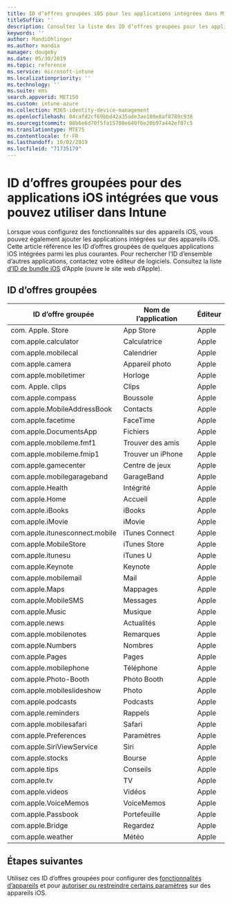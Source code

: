 ```yaml
---
title: ID d’offres groupées iOS pour les applications intégrées dans Microsoft Intune - Azure | Microsoft Docs
titleSuffix: ''
description: Consultez la liste des ID d’offres groupées pour les applications iOS intégrées. Utilisez ces ID d’offres groupées pour autoriser explicitement des applications dans les profils et les stratégies de configuration d’appareil dans Microsoft Intune.
keywords: ''
author: MandiOhlinger
ms.author: mandia
manager: dougeby
ms.date: 05/30/2019
ms.topic: reference
ms.service: microsoft-intune
ms.localizationpriority: ''
ms.technology: ''
ms.suite: ems
search.appverid: MET150
ms.custom: intune-azure
ms.collection: M365-identity-device-management
ms.openlocfilehash: 04cafd2cf69bbd42a35ade3ae180e8af8789c938
ms.sourcegitcommit: 88b6e6d70f5fa15708e640f6e20b97a442ef07c5
ms.translationtype: MTE75
ms.contentlocale: fr-FR
ms.lasthandoff: 10/02/2019
ms.locfileid: "71735179"
---
```

# <a name="bundle-ids-for-built-in-ios-apps-you-can-use-in-intune"></a>ID d’offres groupées pour des applications iOS intégrées que vous pouvez utiliser dans Intune

Lorsque vous configurez des fonctionnalités sur des appareils iOS, vous pouvez également ajouter les applications intégrées sur des appareils iOS. Cette article référence les ID d’offres groupées de quelques applications iOS intégrées parmi les plus courantes. Pour rechercher l’ID d’ensemble d’autres applications, contactez votre éditeur de logiciels. Consultez la liste [d’ID de bundle iOS](https://support.apple.com/guide/mdm/ios-bundle-ids-mdm90f60c1ce/web) d’Apple (ouvre le site web d’Apple).

## <a name="bundle-ids"></a>ID d’offres groupées

| ID d’offre groupée                   | Nom de l’application     | Éditeur |
|-----------------------------|--------------|-----------|
| com. Apple. Store             | App Store    | Apple     |
| com.apple.calculator        | Calculatrice   | Apple     |
| com.apple.mobilecal         | Calendrier     | Apple     |
| com.apple.camera            | Appareil photo       | Apple     |
| com.apple.mobiletimer       | Horloge        | Apple     |
| com. Apple. clips             | Clips        | Apple     |
| com.apple.compass           | Boussole      | Apple     |
| com.apple.MobileAddressBook | Contacts     | Apple     |
| com.apple.facetime          | FaceTime     | Apple     |
| com.apple.DocumentsApp      | Fichiers        | Apple     |
| com.apple.mobileme.fmf1     | Trouver des amis | Apple     |
| com.apple.mobileme.fmip1    | Trouver un iPhone  | Apple     |
| com.apple.gamecenter        | Centre de jeux  | Apple     |
| com.apple.mobilegarageband  | GarageBand   | Apple     |
| com.apple.Health            | Intégrité       | Apple     |
| com.apple.Home              | Accueil         | Apple     |
| com.apple.iBooks            | iBooks       | Apple     |
| com.apple.iMovie            | iMovie       | Apple     |
| com.apple.itunesconnect.mobile | iTunes Connect | Apple |
| com.apple.MobileStore       | iTunes Store | Apple     |
| com.apple.itunesu           | iTunes U     | Apple     |
| com.apple.Keynote           | Keynote      | Apple     |
| com.apple.mobilemail        | Mail         | Apple     |
| com.apple.Maps              | Mappages         | Apple     |
| com.apple.MobileSMS         | Messages     | Apple     |
| com.apple.Music             | Musique        | Apple     |
| com.apple.news              | Actualités         | Apple     |
| com.apple.mobilenotes       | Remarques        | Apple     |
| com.apple.Numbers           | Nombres      | Apple     |
| com.apple.Pages             | Pages        | Apple     |
| com.apple.mobilephone       | Téléphone        | Apple     |
| com.apple.Photo-Booth       | Photo Booth  | Apple     |
| com.apple.mobileslideshow   | Photo       | Apple     |
| com.apple.podcasts          | Podcasts     | Apple     |
| com.apple.reminders         | Rappels    | Apple     |
| com.apple.mobilesafari      | Safari       | Apple     |
| com.apple.Preferences       | Paramètres     | Apple     |
| com.apple.SiriViewService   | Siri         | Apple     |
| com.apple.stocks            | Bourse       | Apple     |
| com.apple.tips              | Conseils         | Apple     |
| com.apple.tv                | TV           | Apple     |
| com.apple.videos            | Vidéos       | Apple     |
| com.apple.VoiceMemos        | VoiceMemos   | Apple     |
| com.apple.Passbook          | Portefeuille       | Apple     |
| com.apple.Bridge            | Regardez        | Apple     |
| com.apple.weather           | Météo      | Apple     |      

## <a name="next-steps"></a>Étapes suivantes

Utilisez ces ID d’offres groupées pour configurer des [fonctionnalités d’appareils](ios-device-features-settings.md) et pour [autoriser ou restreindre certains paramètres](device-restrictions-ios.md) sur des appareils iOS.
